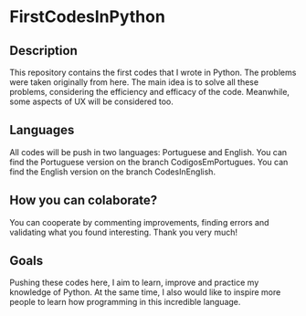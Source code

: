# FirstCodesInPython

## Description
This repository contains the first codes that I wrote in Python. The problems were taken originally from here. The main idea is to solve all these problems, considering the efficiency and efficacy of the code. Meanwhile, some aspects of UX will be considered too.

## Languages
All codes will be push in two languages: Portuguese and English. You can find the Portuguese version on the branch CodigosEmPortugues. You can find the English version on the branch CodesInEnglish.

## How you can colaborate?
You can cooperate by commenting improvements, finding errors and validating what you found interesting. Thank you very much!

## Goals
Pushing these codes here, I aim to learn, improve and practice my knowledge of Python. At the same time, I also would like to inspire more people to learn how programming in this incredible language.
